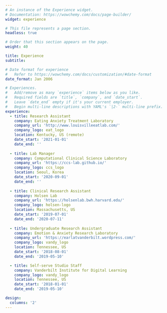 ```yaml
---
# An instance of the Experience widget.
# Documentation: https://wowchemy.com/docs/page-builder/
widget: experience

# This file represents a page section.
headless: true

# Order that this section appears on the page.
weight: 40

title: Experience
subtitle:

# Date format for experience
#   Refer to https://wowchemy.com/docs/customization/#date-format
date_format: Jan 2006

# Experiences.
#   Add/remove as many `experience` items below as you like.
#   Required fields are `title`, `company`, and `date_start`.
#   Leave `date_end` empty if it's your current employer.
#   Begin multi-line descriptions with YAML's `|2-` multi-line prefix.
experience:
  - title: Research Assistant
    company: Eating Anxiety Treatment Laboratory
    company_url: 'http://www.louisvilleeatlab.com/'
    company_logo: eat_logo
    location: Kentucky, US (remote)
    date_start: '2021-01-01'
    date_end: ''
        
  - title: Lab Manager
    company: Computational Clinical Science Laboratory
    company_url: 'https://ccs-lab.github.io/'
    company_logo: ccs_logo
    location: Seoul, Korea
    date_start: '2020-09-01'
    date_end: ''
    
  - title: Clinical Research Assistant
    company: Holsen Lab
    company_url: 'https://holsenlab.bwh.harvard.edu/'
    company_logo: holsen-logo
    location: Massachusetts, US
    date_start: '2019-07-01'
    date_end: '2020-07-11'
    
  - title: Undergraduate Research Assistant
    company: Emotion & Anxiety Research Laboratory
    company_url: 'https://earlatvanderbilt.wordpress.com/'
    company_logo: vandy_logo
    location: Tennessee, US
    date_start: '2018-08-01'
    date_end: '2019-05-10'

  - title: Self-serve Studio Staff
    company: Vanderbilt Institute for Digital Learning
    company_logo: vandy_logo
    location: Tennessee, US
    date_start: '2018-01-01'
    date_end: '2019-05-10'

design:
  columns: '2'
---
```

